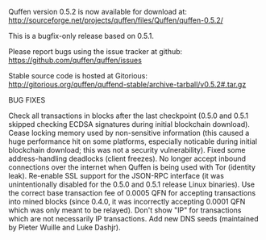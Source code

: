 Quffen version 0.5.2 is now available for download at:
http://sourceforge.net/projects/quffen/files/Quffen/quffen-0.5.2/

This is a bugfix-only release based on 0.5.1.

Please report bugs using the issue tracker at github:
https://github.com/quffen/quffen/issues

Stable source code is hosted at Gitorious:
http://gitorious.org/quffen/quffend-stable/archive-tarball/v0.5.2#.tar.gz

BUG FIXES

Check all transactions in blocks after the last checkpoint (0.5.0 and 0.5.1 skipped checking ECDSA signatures during initial blockchain download).
Cease locking memory used by non-sensitive information (this caused a huge performance hit on some platforms, especially noticable during initial blockchain download; this was
not a security vulnerability).
Fixed some address-handling deadlocks (client freezes).
No longer accept inbound connections over the internet when Quffen is being used with Tor (identity leak).
Re-enable SSL support for the JSON-RPC interface (it was unintentionally disabled for the 0.5.0 and 0.5.1 release Linux binaries).
Use the correct base transaction fee of 0.0005 QFN for accepting transactions into mined blocks (since 0.4.0, it was incorrectly accepting 0.0001 QFN which was only meant to be relayed).
Don't show "IP" for transactions which are not necessarily IP transactions.
Add new DNS seeds (maintained by Pieter Wuille and Luke Dashjr).

